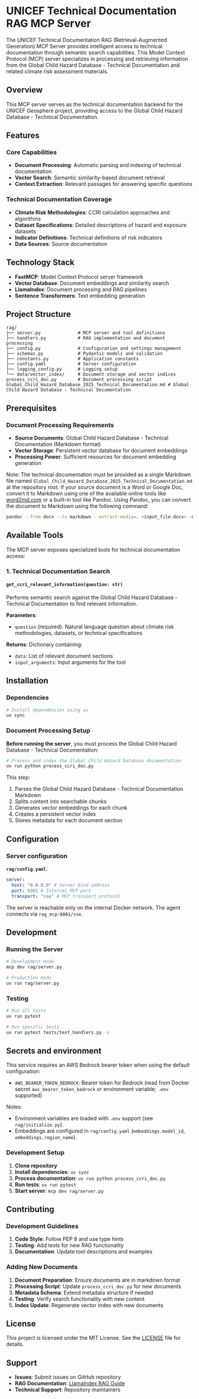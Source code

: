 # UNICEF Technical Documentation RAG MCP Server

The UNICEF Technical Documentation RAG (Retrieval-Augmented Generation) MCP Server provides intelligent access to technical documentation through semantic search capabilities. This Model Context Protocol (MCP) server specializes in processing and retrieving information from the Global Child Hazard Database - Technical Documentation and related climate risk assessment materials.

## Overview

This MCP server serves as the technical documentation backend for the UNICEF Geosphere project, providing access to the Global Child Hazard Database - Technical Documentation.

## Features

### Core Capabilities

- **Document Processing**: Automatic parsing and indexing of technical documentation
- **Vector Search**: Semantic similarity-based document retrieval
- **Context Extraction**: Relevant passages for answering specific questions

### Technical Documentation Coverage

- **Climate Risk Methodologies**: CCRI calculation approaches and algorithms
- **Dataset Specifications**: Detailed descriptions of hazard and exposure datasets
- **Indicator Definitions**: Technical definitions of risk indicators
- **Data Sources**: Source documentation

## Technology Stack

- **FastMCP**: Model Context Protocol server framework
- **Vector Database**: Document embeddings and similarity search
- **LlamaIndex**: Document processing and RAG pipelines
- **Sentence Transformers**: Text embedding generation

## Project Structure

```
rag/
├── server.py              # MCP server and tool definitions
├── handlers.py            # RAG implementation and document processing
├── config.py              # Configuration and settings management
├── schemas.py             # Pydantic models and validation
├── constants.py           # Application constants
├── config.yaml            # Server configuration
├── logging_config.py      # Logging setup
└── data/vector_index/     # Document storage and vector indices
process_ccri_doc.py        # Document processing script
Global_Child_Hazard_Database_2025_Technical_Documentation.md # Global Child Hazard Database - Technical Documentation
```

## Prerequisites

### Document Processing Requirements

- **Source Documents**: Global Child Hazard Database - Technical Documentation (Markdown format)
- **Vector Storage**: Persistent vector database for document embeddings
- **Processing Power**: Sufficient resources for document embedding generation

Note: The technical documentation must be provided as a single Markdown file named
`Global_Child_Hazard_Database_2025_Technical_Documentation.md` at the repository root. If your source document
is a Word or Google Doc, convert it to Markdown using one of the available online tools
like [word2md.com](https://word2md.com/) or a built-in tool like Pandoc. Using
Pandoc, you can convert the document to Markdown using the following command:

```bash
pandoc --from docx --to markdown --extract-media=. <input_file.docx> -o Global_Child_Hazard_Database_2025_Technical_Documentation.md
```

## Available Tools

The MCP server exposes specialized tools for technical documentation access:

### 1. Technical Documentation Search

#### `get_ccri_relevant_information(question: str)`

Performs semantic search against the Global Child Hazard Database - Technical Documentation to find relevant information.

**Parameters**:

- `question` (required): Natural language question about climate risk methodologies, datasets, or technical specifications

**Returns**: Dictionary containing:

- `data`: List of relevant document sections
- `input_arguments`: Input arguments for the tool

## Installation

### Dependencies

```bash
# Install dependencies using uv
uv sync
```

### Document Processing Setup

**Before running the server**, you must process the Global Child Hazard Database - Technical Documentation:

```bash
# Process and index the Global Child Hazard Database documentation
uv run python process_ccri_doc.py
```

This step:

1. Parses the Global Child Hazard Database - Technical Documentation Markdown
2. Splits content into searchable chunks
3. Generates vector embeddings for each chunk
4. Creates a persistent vector index
5. Stores metadata for each document section

## Configuration

### Server configuration

**`rag/config.yaml`**:

```yaml
server:
  host: "0.0.0.0" # Server bind address
  port: 6001 # Internal MCP port
  transport: "sse" # MCP transport protocol
```

The server is reachable only on the internal Docker network. The agent connects via `rag_mcp:6001/sse`.

## Development

### Running the Server

```bash
# Development mode
mcp dev rag/server.py

# Production mode
uv run rag/server.py
```

### Testing

```bash
# Run all tests
uv run pytest

# Run specific tests
uv run pytest tests/test_handlers.py -v
```

## Secrets and environment

This service requires an AWS Bedrock bearer token when using the default configuration:

- `AWS_BEARER_TOKEN_BEDROCK`: Bearer token for Bedrock (read from Docker secret `aws_bearer_token_bedrock` or environment variable; `.env` supported)

Notes:

- Environment variables are loaded with `.env` support (see `rag/initialize.py`).
- Embeddings are configured in `rag/config.yaml` (`embeddings.model_id`, `embeddings.region_name`).

### Development Setup

1. **Clone repository**
2. **Install dependencies**: `uv sync`
3. **Process documentation**: `uv run python process_ccri_doc.py`
4. **Run tests**: `uv run pytest`
5. **Start server**: `mcp dev rag/server.py`

## Contributing

### Development Guidelines

1. **Code Style**: Follow PEP 8 and use type hints
2. **Testing**: Add tests for new RAG functionality
3. **Documentation**: Update tool descriptions and examples

### Adding New Documents

1. **Document Preparation**: Ensure documents are in markdown format
2. **Processing Script**: Update `process_ccri_doc.py` for new documents
3. **Metadata Schema**: Extend metadata structure if needed
4. **Testing**: Verify search functionality with new content
5. **Index Update**: Regenerate vector index with new documents

## License

This project is licensed under the MIT License. See the [LICENSE](LICENSE) file for details.

## Support

- **Issues**: Submit issues on GitHub repository
- **RAG Documentation**: [LlamaIndex RAG Guide](https://docs.llamaindex.ai/en/stable/module_guides/indexing/vector_store_index/)
- **Technical Support**: Repository maintainers
